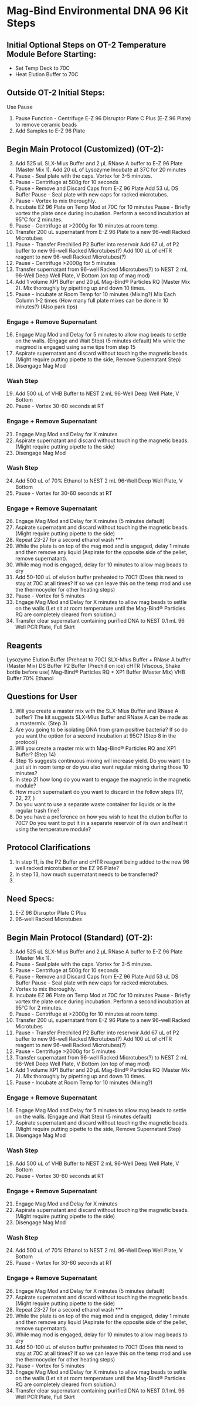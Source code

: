 # Mag-Bind Environmental DNA 96 Kit Steps

## Initial Optional Steps on OT-2 Temperature Module Before Starting:

- Set Temp Deck to 70C
- Heat Elution Buffer to 70C

## Outside OT-2 Initial Steps:

Use Pause
1. Pause Function - Centrifuge E-Z 96 Disruptor Plate C Plus (E-Z 96 Plate) to remove ceramic beads
2. Add Samples to E-Z 96 Plate

## Begin Main Protocol (Customized) (OT-2):

3. Add 525 uL SLX-Mlus Buffer and 2 µL RNase A buffer to E-Z 96 Plate (Master Mix 1).
   Add 20 uL of Lysozyme
   Incubate at 37C for 20 minutes
4. Pause - Seal plate with the caps. Vortex for 3-5 minutes.
5. Pause - Centrifuge at 500g for 10 seconds
6. Pause - Remove and Discard Caps from E-Z 96 Plate
   Add 53 uL DS Buffer
   Pause - Seal plate with new caps for racked microtubes.
7. Pause - Vortex to mix thoroughly.
8. Incubate EZ 96 Plate on Temp Mod at 70C for 10 minutes
   Pause -  Briefly vortex the plate once during incubation.
   Perform a second incubation at 95°C for 2 minutes.
9. Pause - Centrifuge at >2000g for 10 minutes at room temp.
10. Transfer 200 uL supernatant from E-Z 96 Plate to a new 96-well Racked Microtubes
11. Pause - Transfer Prechilled P2 Buffer into reservoir
    Add 67 uL of P2 buffer to new 96-well Racked Microtubes(?)
    Add 100 uL of cHTR reagent to new 96-well Racked Microtubes(?)
12. Pause - Centrifuge >2000g for 5 minutes
13. Transfer supernatant from 96-well Racked Microtubes(?) to NEST 2 mL 96-Well Deep Well Plate, V Bottom (on top of mag mod)
14. Add 1 volume XP1 Buffer and 20 µL Mag-Bind® Particles RQ (Master Mix 2). 
    Mix thoroughly by pipetting up and down 10 times.
15. Pause - Incubate at Room Temp for 10 minutes (Mixing?)
    Mix Each Column 1-2 times (How many full plate mixes can be done in 10 minutes?) (Also park tips)
### Engage + Remove Supernatant
16. Engage Mag Mod and Delay for 5 minutes to allow mag beads to settle on the walls. (Engage and Wait Step) (5 minutes default)
    Mix while the magmod is engaged using same tips from step 15
17. Aspirate supernatant and discard without touching the magnetic beads. (Might require putting pipette to the side, Remove Supernatant Step)
18. Disengage Mag Mod
### Wash Step
19. Add 500 uL of VHB Buffer to NEST 2 mL 96-Well Deep Well Plate, V Bottom
20. Pause - Vortex 30-60 seconds at RT
### Engage + Remove Supernatant
21. Engage Mag Mod and Delay for X minutes
22. Aspirate supernatant and discard without touching the magnetic beads. (Might require putting pipette to the side)
23. Disengage Mag Mod
### Wash Step
24. Add 500 uL of 70% Ethanol to NEST 2 mL 96-Well Deep Well Plate, V Bottom
25. Pause - Vortex for 30-60 seconds at RT
### Engage + Remove Supernatant
26. Engage Mag Mod and Delay for X minutes (5 minutes default)
27. Aspirate supernatant and discard without touching the magnetic beads. (Might require putting pipette to the side)
28. Repeat 23-27 for a second ethanol wash ***
29. While the plate is on top of the mag mod and is engaged, delay 1 minute and then remove any liquid (Aspirate for the opposite side of the pellet, remove supernatant).
30. While mag mod is engaged, delay for 10 minutes to allow mag beads to dry
31. Add 50-100 uL of elution buffer preheated to 70C? (Does this need to stay at 70C at all times? If so we can leave this on the temp mod and use the thermocycler for other heating steps)
32. Pause - Vortex for 5 minutes
33. Engage Mag Mod and Delay for X minutes to allow mag beads to settle on the walls (Let sit at room temperature until the Mag-Bind® Particles RQ are completely cleared from solution.)
34. Transfer clear supernatant containing purified DNA to NEST 0.1 mL 96 Well PCR Plate, Full Skirt

## Reagents
Lysozyme
Elution Buffer (Preheat to 70C)
SLX-Mlus Buffer + RNase A buffer (Master Mix)
DS Buffer
P2 Buffer (Prechill on ice)
cHTR (Viscous, Shake bottle before use)
Mag-Bind® Particles RQ + XP1 Buffer (Master Mix)
VHB Buffer
70% Ethanol

## Questions for User

1. Will you create a master mix with the SLX-Mlus Buffer and RNase A buffer? The kit suggests SLX-Mlus Buffer and RNase A can be made as a mastermix. (Step 3)
2. Are you going to be isolating DNA from gram positive bacteria? If so do you want the option for a second incubation at 95C? (Step 8 in the protocol)
3. Will you create a master mix with Mag-Bind® Particles RQ and XP1 Buffer? (Step 14)
4. Step 15 suggests continuous mixing will increase yield. Do you want it to just sit in room temp or do you also want regular mixing during those 10 minutes?
5. In step 21 how long do you want to engage the magnetic in the magnetic module?
6. How much supernatant do you want to discard in the follow steps (17, 22, 27, )
7. Do you want to use a separate waste container for liquids or is the regular trash fine?
8. Do you have a preference on how you wish to heat the elution buffer to 70C? Do you want to put it in a separate reservoir of its own and heat it using the temperature module?

## Protocol Clarifications
1. In step 11, is the P2 Buffer and cHTR reagent being added to the new 96 well racked microtubes or the EZ 96 Plate?
2. In step 13, how much supernatant needs to be transferred?
3. 

## Need Specs:

1. E-Z 96 Disruptor Plate C Plus
2. 96-well Racked Microtubes




## Begin Main Protocol (Standard) (OT-2):

3. Add 525 uL SLX-Mlus Buffer and 2 µL RNase A buffer to E-Z 96 Plate (Master Mix 1).
4. Pause - Seal plate with the caps. Vortex for 3-5 minutes.
5. Pause - Centrifuge at 500g for 10 seconds
6. Pause - Remove and Discard Caps from E-Z 96 Plate
   Add 53 uL DS Buffer
   Pause - Seal plate with new caps for racked microtubes.
7. Vortex to mix thoroughly.
8. Incubate EZ 96 Plate on Temp Mod at 70C for 10 minutes
   Pause -  Briefly vortex the plate once during incubation.
   Perform a second incubation at 95°C for 2 minutes.
9. Pause - Centrifuge at >2000g for 10 minutes at room temp.
10. Transfer 200 uL supernatant from E-Z 96 Plate to a new 96-well Racked Microtubes
11. Pause - Transfer Prechilled P2 Buffer into reservoir
    Add 67 uL of P2 buffer to new 96-well Racked Microtubes(?)
    Add 100 uL of cHTR reagent to new 96-well Racked Microtubes(?)
12. Pause - Centrifuge >2000g for 5 minutes
13. Transfer supernatant from 96-well Racked Microtubes(?) to NEST 2 mL 96-Well Deep Well Plate, V Bottom (on top of mag mod)
14. Add 1 volume XP1 Buffer and 20 µL Mag-Bind® Particles RQ (Master Mix 2). 
    Mix thoroughly by pipetting up and down 10 times.
15. Pause - Incubate at Room Temp for 10 minutes (Mixing?)
### Engage + Remove Supernatant
16. Engage Mag Mod and Delay for 5 minutes to allow mag beads to settle on the walls. (Engage and Wait Step) (5 minutes default)
17. Aspirate supernatant and discard without touching the magnetic beads. (Might require putting pipette to the side, Remove Supernatant Step)
18. Disengage Mag Mod
### Wash Step
19. Add 500 uL of VHB Buffer to NEST 2 mL 96-Well Deep Well Plate, V Bottom
20. Pause - Vortex 30-60 seconds at RT
### Engage + Remove Supernatant
21. Engage Mag Mod and Delay for X minutes
22. Aspirate supernatant and discard without touching the magnetic beads. (Might require putting pipette to the side)
23. Disengage Mag Mod
### Wash Step
24. Add 500 uL of 70% Ethanol to NEST 2 mL 96-Well Deep Well Plate, V Bottom
25. Pause - Vortex for 30-60 seconds at RT
### Engage + Remove Supernatant
26. Engage Mag Mod and Delay for X minutes (5 minutes default)
27. Aspirate supernatant and discard without touching the magnetic beads. (Might require putting pipette to the side)
28. Repeat 23-27 for a second ethanol wash ***
29. While the plate is on top of the mag mod and is engaged, delay 1 minute and then remove any liquid (Aspirate for the opposite side of the pellet, remove supernatant).
30. While mag mod is engaged, delay for 10 minutes to allow mag beads to dry
31. Add 50-100 uL of elution buffer preheated to 70C? (Does this need to stay at 70C at all times? If so we can leave this on the temp mod and use the thermocycler for other heating steps)
32. Pause - Vortex for 5 minutes
33. Engage Mag Mod and Delay for X minutes to allow mag beads to settle on the walls (Let sit at room temperature until the Mag-Bind® Particles RQ are completely cleared from solution.)
34. Transfer clear supernatant containing purified DNA to NEST 0.1 mL 96 Well PCR Plate, Full Skirt